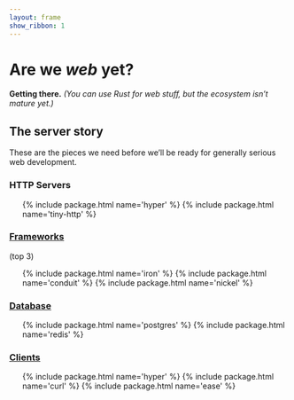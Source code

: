 ```yaml
---
layout: frame
show_ribbon: 1
---
```


# Are we *web* yet?

**Getting there.**
*(You can use Rust for web stuff, but the ecosystem isn’t mature yet.)*


## The server story

These are the pieces we need before we’ll be ready for generally serious web development.

### HTTP Servers


  <ul>
    {% include package.html name='hyper' %}
    {% include package.html name='tiny-http' %}
  </ul>

### [Frameworks](/topics/frameworks.html)


(top 3)

  <ul>
    {% include package.html name='iron' %}
    {% include package.html name='conduit' %}
    {% include package.html name='nickel' %}
  </ul>

### [Database](/topics/database.html)

  <ul>
    {% include package.html name='postgres' %}
    {% include package.html name='redis' %}
  </ul>

### [Clients](/topics/clients.html)

  <ul>
    {% include package.html name='hyper' %}
    {% include package.html name='curl' %}
    {% include package.html name='ease' %}
  </ul>
